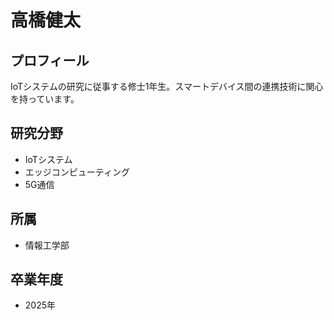 # 高橋健太

## プロフィール

IoTシステムの研究に従事する修士1年生。スマートデバイス間の連携技術に関心を持っています。

## 研究分野

- IoTシステム
- エッジコンピューティング
- 5G通信

## 所属

- 情報工学部

## 卒業年度

- 2025年
